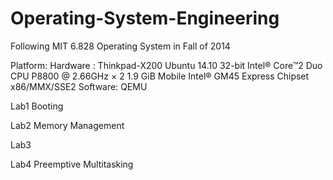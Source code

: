 # Operating-System-Engineering
Following MIT 6.828 Operating System in Fall of 2014

Platform: 
	Hardware : 
	Thinkpad-X200 Ubuntu 14.10 32-bit
	Intel® Core™2 Duo CPU P8800 @ 2.66GHz × 2
	1.9 GiB
	Mobile Intel® GM45 Express Chipset x86/MMX/SSE2
Software: 
	QEMU


Lab1 Booting

Lab2 Memory Management

Lab3

Lab4 Preemptive Multitasking


